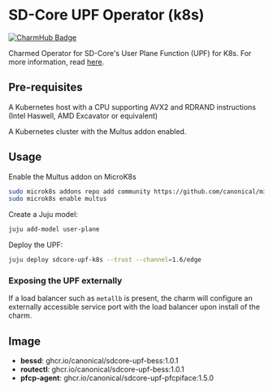 # SD-Core UPF Operator (k8s)
[![CharmHub Badge](https://charmhub.io/sdcore-upf-k8s/badge.svg)](https://charmhub.io/sdcore-upf-k8s)

Charmed Operator for SD-Core's User Plane Function (UPF) for K8s. For more information, read [here](https://github.com/omec-project/upf).

## Pre-requisites

A Kubernetes host with a CPU supporting AVX2 and RDRAND instructions (Intel Haswell, AMD Excavator or equivalent)

A Kubernetes cluster with the Multus addon enabled.

## Usage

Enable the Multus addon on MicroK8s

```bash
sudo microk8s addons repo add community https://github.com/canonical/microk8s-community-addons --reference feat/strict-fix-multus
sudo microk8s enable multus
```

Create a Juju model:

```bash
juju add-model user-plane
```

Deploy the UPF:

```bash
juju deploy sdcore-upf-k8s --trust --channel=1.6/edge
```

### Exposing the UPF externally

If a load balancer such as `metallb` is present, the charm will configure an externally accessible
service port with the load balancer upon install of the charm.

## Image

- **bessd**: ghcr.io/canonical/sdcore-upf-bess:1.0.1
- **routectl**: ghcr.io/canonical/sdcore-upf-bess:1.0.1
- **pfcp-agent**: ghcr.io/canonical/sdcore-upf-pfcpiface:1.5.0

